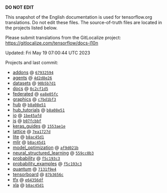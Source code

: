 __DO NOT EDIT__

This snapshot of the English documentation is used for tensorflow.org
translations. Do not edit these files. The source-of-truth files are located in
the projects listed below.

Please submit translations from the GitLocalize project: https://gitlocalize.com/tensorflow/docs-l10n

Updated: Fri May 19 07:00:44 UTC 2023

Projects and last commit:

- [addons](https://github.com/tensorflow/addons/tree/master/docs) @ <a href='https://github.com/tensorflow/addons/commit/6793259434d0bc59f7bbd5b8b8d7b2e12e6501d6'><code>67932594</code></a>
- [agents](https://github.com/tensorflow/agents/tree/master/docs) @ <a href='https://github.com/tensorflow/agents/commit/4d2d8e262e5ae30aaea761ef220ce1374acceab9'><code>4d2d8e26</code></a>
- [datasets](https://github.com/tensorflow/datasets/tree/master/docs) @ <a href='https://github.com/tensorflow/datasets/commit/90b5b7d102c22be80842dc25f723fb651daf6c36'><code>90b5b7d1</code></a>
- [docs](https://github.com/tensorflow/docs/tree/master/site/en) @ <a href='https://github.com/tensorflow/docs/commit/0c2cf1d56fbd9ce171f96a5121554126a0fef903'><code>0c2cf1d5</code></a>
- [federated](https://github.com/tensorflow/federated/tree/main/docs) @ <a href='https://github.com/tensorflow/federated/commit/ea8e05fc7de4283e3d223baf7b50f60c70992f40'><code>ea8e05fc</code></a>
- [graphics](https://github.com/tensorflow/graphics/tree/master/tensorflow_graphics/g3doc) @ <a href='https://github.com/tensorflow/graphics/commit/c7bd1bf35afb9f20c73404773d3ad9c989f947b0'><code>c7bd1bf3</code></a>
- [hub](https://github.com/tensorflow/hub/tree/master/docs) @ <a href='https://github.com/tensorflow/hub/commit/b8a08e51a7566e44fc521fe3004fffd8b6c6a871'><code>b8a08e51</code></a>
- [hub_tutorials](https://github.com/tensorflow/hub/tree/master/examples/colab) @ <a href='https://github.com/tensorflow/hub/commit/b8a08e51a7566e44fc521fe3004fffd8b6c6a871'><code>b8a08e51</code></a>
- [io](https://github.com/tensorflow/io/tree/master/docs) @ <a href='https://github.com/tensorflow/io/commit/1be45afd417ea7000bef2f0f096cf23d7f39fbb8'><code>1be45afd</code></a>
- [js](https://github.com/tensorflow/tfjs-website/tree/master/docs) @ <a href='https://github.com/tensorflow/tfjs-website/commit/b07fcbbfafec2e8a51402dad457ab7f6e561350a'><code>b07fcbbf</code></a>
- [keras_guides](https://github.com/tensorflow/docs/tree/snapshot-keras/site/en/guide/keras) @ <a href='https://github.com/tensorflow/docs/commit/1553ae1e4a149be71703e2ee60173b3d1e0e8c00'><code>1553ae1e</code></a>
- [lattice](https://github.com/tensorflow/lattice/tree/master/docs) @ <a href='https://github.com/tensorflow/lattice/commit/7ea1727de1e0309eb324296bc445e0bf5c5c6d74'><code>7ea1727d</code></a>
- [lite](https://github.com/tensorflow/tensorflow/tree/master/tensorflow/lite/g3doc) @ <a href='https://github.com/tensorflow/tensorflow/commit/b8ac45d1f9d1c77c0e04d0d8ba933c063e36bd4c'><code>b8ac45d1</code></a>
- [mlir](https://github.com/tensorflow/tensorflow/tree/master/tensorflow/compiler/mlir/g3doc) @ <a href='https://github.com/tensorflow/tensorflow/commit/b8ac45d1f9d1c77c0e04d0d8ba933c063e36bd4c'><code>b8ac45d1</code></a>
- [model_optimization](https://github.com/tensorflow/model-optimization/tree/master/tensorflow_model_optimization/g3doc) @ <a href='https://github.com/tensorflow/model-optimization/commit/af9d021ba09fd2527be8abcf503424b4abb0c6e3'><code>af9d021b</code></a>
- [neural_structured_learning](https://github.com/tensorflow/neural-structured-learning/tree/master/g3doc) @ <a href='https://github.com/tensorflow/neural-structured-learning/commit/559cc0b39fec933cbd1e7fff9d457ce07733a044'><code>559cc0b3</code></a>
- [probability](https://github.com/tensorflow/probability/tree/main/tensorflow_probability/g3doc) @ <a href='https://github.com/tensorflow/probability/commit/f5c193c3624ea89bd570b3bdbb5f50fa7e9f7303'><code>f5c193c3</code></a>
- [probability_examples](https://github.com/tensorflow/probability/tree/main/tensorflow_probability/examples/jupyter_notebooks) @ <a href='https://github.com/tensorflow/probability/commit/f5c193c3624ea89bd570b3bdbb5f50fa7e9f7303'><code>f5c193c3</code></a>
- [quantum](https://github.com/tensorflow/quantum/tree/master/docs) @ <a href='https://github.com/tensorflow/quantum/commit/7131f9e4d2d289e51f9705161b29c45159da1921'><code>7131f9e4</code></a>
- [tensorboard](https://github.com/tensorflow/tensorboard/tree/master/docs) @ <a href='https://github.com/tensorflow/tensorboard/commit/87b3656cc78b7daa6425d73fa42b124b54339207'><code>87b3656c</code></a>
- [tfx](https://github.com/tensorflow/tfx/tree/master/docs) @ <a href='https://github.com/tensorflow/tfx/commit/e64356dfc249082fb31d51c66764f33fd8436f6f'><code>e64356df</code></a>
- [xla](https://github.com/tensorflow/tensorflow/tree/master/tensorflow/compiler/xla/g3doc) @ <a href='https://github.com/tensorflow/tensorflow/commit/b8ac45d1f9d1c77c0e04d0d8ba933c063e36bd4c'><code>b8ac45d1</code></a>

